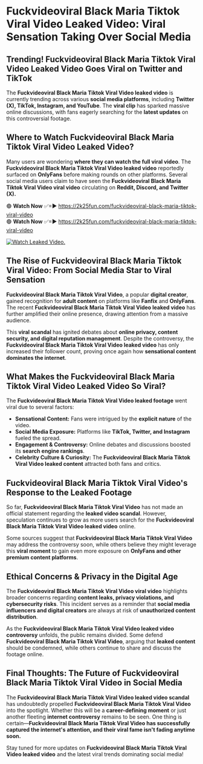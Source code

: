 # Fuckvideoviral Black Maria Tiktok Viral Video Leaked Video: Viral Sensation Taking Over Social Media

## **Trending! Fuckvideoviral Black Maria Tiktok Viral Video Leaked Video Goes Viral on Twitter and TikTok**
The **Fuckvideoviral Black Maria Tiktok Viral Video leaked video** is currently trending across various **social media platforms**, including **Twitter (X), TikTok, Instagram, and YouTube**. The **viral clip** has sparked massive online discussions, with fans eagerly searching for the **latest updates** on this controversial footage.

## **Where to Watch Fuckvideoviral Black Maria Tiktok Viral Video Leaked Video?**
Many users are wondering **where they can watch the full viral video**. The **Fuckvideoviral Black Maria Tiktok Viral Video leaked video** reportedly surfaced on **OnlyFans** before making rounds on other platforms. Several social media users claim to have seen the **Fuckvideoviral Black Maria Tiktok Viral Video viral video** circulating on **Reddit, Discord, and Twitter (X).**

🟢 **Watch Now** ✅=► https://2k25fun.com/fuckvideoviral-black-maria-tiktok-viral-video  
🟢 **Watch Now** ✅=► https://2k25fun.com/fuckvideoviral-black-maria-tiktok-viral-video  

[![Watch Leaked Video.](https://miro.medium.com/v2/resize:fit:828/format:webp/1*cilzJN44JGOrTw9NJCrNHA.gif "Watch Leaked Video")](https://2k25fun.com/fuckvideoviral-black-maria-tiktok-viral-video)

## **The Rise of Fuckvideoviral Black Maria Tiktok Viral Video: From Social Media Star to Viral Sensation**
**Fuckvideoviral Black Maria Tiktok Viral Video**, a popular **digital creator**, gained recognition for **adult content** on platforms like **Fanfix** and **OnlyFans**. The recent **Fuckvideoviral Black Maria Tiktok Viral Video leaked video** has further amplified their online presence, drawing attention from a massive audience.

This **viral scandal** has ignited debates about **online privacy, content security, and digital reputation management**. Despite the controversy, the **Fuckvideoviral Black Maria Tiktok Viral Video leaked video** has only increased their follower count, proving once again how **sensational content dominates the internet**.

## **What Makes the Fuckvideoviral Black Maria Tiktok Viral Video Leaked Video So Viral?**
The **Fuckvideoviral Black Maria Tiktok Viral Video leaked footage** went viral due to several factors:
- **Sensational Content:** Fans were intrigued by the **explicit nature** of the video.
- **Social Media Exposure:** Platforms like **TikTok, Twitter, and Instagram** fueled the spread.
- **Engagement & Controversy:** Online debates and discussions boosted its **search engine rankings**.
- **Celebrity Culture & Curiosity:** The **Fuckvideoviral Black Maria Tiktok Viral Video leaked content** attracted both fans and critics.

## **Fuckvideoviral Black Maria Tiktok Viral Video's Response to the Leaked Footage**
So far, **Fuckvideoviral Black Maria Tiktok Viral Video** has not made an official statement regarding the **leaked video scandal**. However, speculation continues to grow as more users search for the **Fuckvideoviral Black Maria Tiktok Viral Video leaked video** online.

Some sources suggest that **Fuckvideoviral Black Maria Tiktok Viral Video** may address the controversy soon, while others believe they might leverage this **viral moment** to gain even more exposure on **OnlyFans and other premium content platforms**.

## **Ethical Concerns & Privacy in the Digital Age**
The **Fuckvideoviral Black Maria Tiktok Viral Video viral video** highlights broader concerns regarding **content leaks, privacy violations, and cybersecurity risks**. This incident serves as a reminder that **social media influencers and digital creators** are always at risk of **unauthorized content distribution**.

As the **Fuckvideoviral Black Maria Tiktok Viral Video leaked video controversy** unfolds, the public remains divided. Some defend **Fuckvideoviral Black Maria Tiktok Viral Video**, arguing that **leaked content** should be condemned, while others continue to share and discuss the footage online.

## **Final Thoughts: The Future of Fuckvideoviral Black Maria Tiktok Viral Video in Social Media**
The **Fuckvideoviral Black Maria Tiktok Viral Video leaked video scandal** has undoubtedly propelled **Fuckvideoviral Black Maria Tiktok Viral Video** into the spotlight. Whether this will be a **career-defining moment** or just another fleeting **internet controversy** remains to be seen. One thing is certain—**Fuckvideoviral Black Maria Tiktok Viral Video has successfully captured the internet's attention, and their viral fame isn't fading anytime soon.**

Stay tuned for more updates on **Fuckvideoviral Black Maria Tiktok Viral Video leaked video** and the latest viral trends dominating social media!